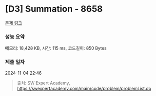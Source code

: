# [D3] Summation - 8658 

[문제 링크](https://swexpertacademy.com/main/code/problem/problemDetail.do?contestProbId=AW1lwyh6WPwDFARC) 

### 성능 요약

메모리: 18,428 KB, 시간: 115 ms, 코드길이: 850 Bytes

### 제출 일자

2024-11-04 22:46



> 출처: SW Expert Academy, https://swexpertacademy.com/main/code/problem/problemList.do